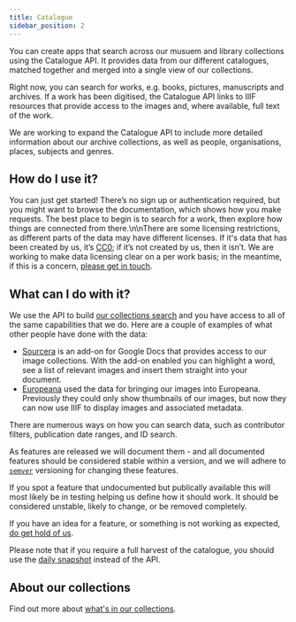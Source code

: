 ```yaml
---
title: Catalogue
sidebar_position: 2
---
```


You can create apps that search across our musuem and library collections using the Catalogue API. It provides data from our different catalogues, matched together and merged into a single view of our collections.

Right now, you can search for works, e.g. books, pictures, manuscripts and archives. If a work has been digitised, the Catalogue API links to IIIF resources that provide access to the images and, where available, full text of the work.

We are working to expand the Catalogue API to include more detailed information about our archive collections, as well as people, organisations, places, subjects and genres.

## How do I use it?

You can just get started! There’s no sign up or authentication required, but you might want to browse the documentation, which shows how you make requests. The best place to begin is to search for a work, then explore how things are connected from there.\n\nThere are some licensing restrictions, as different parts of the data may have different licenses. If it's data that has been created by us, it’s [CC0](https://creativecommons.org/publicdomain/zero/1.0/); if it’s not created by us, then it isn’t. We are working to make data licensing clear on a per work basis; in the meantime, if this is a concern, [please get in touch](mailto:digital@wellcomecollction.org).

## What can I do with it?

We use the API to build [our collections search](https://wellcomecollection.org/works) and you have access to all of the same capabilities that we do. Here are a couple of examples of what other people have done with the data:

* [Sourcera](https://chrome.google.com/webstore/detail/sourcera/jlgcbklkbenknacclbadbhpahmnpkagb) is an add-on for Google Docs that provides access to our image collections. With the add-on enabled you can highlight a word, see a list of relevant images and insert them straight into your document.
* [Europeana](https://www.europeana.eu) used the data for bringing our images into Europeana. Previously they could only show thumbnails of our images, but now they can now use IIIF to display images and associated metadata.

There are numerous ways on how you can search data, such as contributor filters, publication date ranges, and ID search.

As features are released we will document them - and all documented features should be considered stable within a version, and we will adhere to [`semver`](https://semver.org/) versioning for changing these features.

If you spot a feature that undocumented but publically available this will most likely be in testing helping us define how it should work. It should be considered unstable, likely to change, or be removed completely.

If you have an idea for a feature, or something is not working as expected, [do get hold of us](mailto:digital@wellcomecollection.org).

Please note that if you require a full harvest of the catalogue, you should use the [daily snapshot](/datasets) instead of the API.

## About our collections

Find out more about [what's in our collections](https://wellcomecollection.org/pages/YE99nRAAACMAb7YE).
